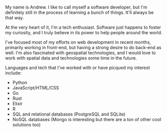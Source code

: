 My name is Andrew. I like to call myself a software developer, but I'm definitely still in the process of learning a bunch of things. It'll always be that way.

At the very heart of it, I'm a tech enthusiast. Software just happens to foster my curiosity, and I truly believe in its power to help people around the world.

I've focused most of my efforts on web development in recent months, primarily working in front-end, but having a strong desire to do back-end as well. I'm also fascinated with geospatial technologies, and I would love to work with spatial data and technologies some time in the future.

Languages and tech that I've worked with or have picqued my interest include:

- Python
- JavaScript/HTML/CSS
- Go
- Rust
- Elixir
- R
- SQL and relational databases (PostgreSQL and SQLite)
- NoSQL databases (Mongo is interesting but there are a ton of other cool solutions too)